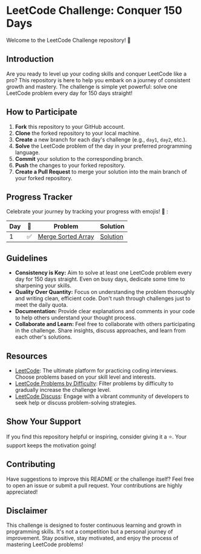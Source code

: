 # LeetCode Challenge: Conquer 150 Days

Welcome to the LeetCode Challenge repository! 🚀

## Introduction

Are you ready to level up your coding skills and conquer LeetCode like a pro? This repository is here to help you embark on a journey of consistent growth and mastery. The challenge is simple yet powerful: solve one LeetCode problem every day for 150 days straight!

## How to Participate

1. **Fork** this repository to your GitHub account.
2. **Clone** the forked repository to your local machine.
3. **Create** a new branch for each day's challenge (e.g., `day1`, `day2`, etc.).
4. **Solve** the LeetCode problem of the day in your preferred programming language.
5. **Commit** your solution to the corresponding branch.
6. **Push** the changes to your forked repository.
7. **Create a Pull Request** to merge your solution into the main branch of your forked repository.

## Progress Tracker

Celebrate your journey by tracking your progress with emojis! 🎉 :

| Day | 🌟 | Problem | Solution |
| --- | -- | ------- | -------- |
| 1   | ✅ | [Merge Sorted Array]([link](https://leetcode.com/problems/merge-sorted-array/description/?envType=study-plan-v2&envId=top-interview-150)) | [Solution]([link](https://github.com/ElMehdiiiii/leetcode)) |


## Guidelines

- **Consistency is Key:** Aim to solve at least one LeetCode problem every day for 150 days straight. Even on busy days, dedicate some time to sharpening your skills.
- **Quality Over Quantity:** Focus on understanding the problem thoroughly and writing clean, efficient code. Don't rush through challenges just to meet the daily quota.
- **Documentation:** Provide clear explanations and comments in your code to help others understand your thought process.
- **Collaborate and Learn:** Feel free to collaborate with others participating in the challenge. Share insights, discuss approaches, and learn from each other's solutions.

## Resources

- [LeetCode](https://leetcode.com/): The ultimate platform for practicing coding interviews. Choose problems based on your skill level and interests.
- [LeetCode Problems by Difficulty](https://leetcode.com/studyplan/top-interview-150/): Filter problems by difficulty to gradually increase the challenge level.
- [LeetCode Discuss](https://leetcode.com/discuss/): Engage with a vibrant community of developers to seek help or discuss problem-solving strategies.

## Show Your Support

If you find this repository helpful or inspiring, consider giving it a ⭐️. Your support keeps the motivation going!

## Contributing

Have suggestions to improve this README or the challenge itself? Feel free to open an issue or submit a pull request. Your contributions are highly appreciated!

## Disclaimer

This challenge is designed to foster continuous learning and growth in programming skills. It's not a competition but a personal journey of improvement. Stay positive, stay motivated, and enjoy the process of mastering LeetCode problems!
